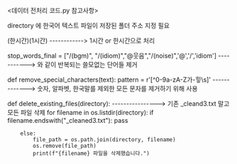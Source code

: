 <데이터 전처리 코드.py 참고사항>


directory 에 한국어 텍스트 파일이 저장된 폴더 주소 지정 필요

(한시간)(1시간) ------------> 1시간 or 한시간으로 처리

stop_words_final = ["/(bgm)", "/(idiom)","@웃음","/(noise)",'@','/','idiom'] ----------->  와 같이 반복되는 쓸모없는 단어들 제거

def remove_special_characters(text):
    pattern = r'[^0-9a-zA-Z가-힣\s]'  ------------->  숫자, 알파벳, 한국말를 제외한 모든 문자를 제거하기 위해 사용


def delete_existing_files(directory):        ----------------> 기존 _cleand3.txt 말고 모든 파일 삭제
    for filename in os.listdir(directory):
        if filename.endswith("_cleaned3.txt"):
            pass
        
        else:
            file_path = os.path.join(directory, filename)
            os.remove(file_path)
            print(f"{filename} 파일을 삭제했습니다.")

